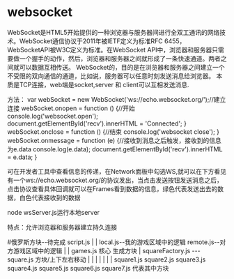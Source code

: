 # websocket

WebSocket是HTML5开始提供的一种浏览器与服务器间进行全双工通讯的网络技术。WebSocket通信协议于2011年被IETF定义为标准RFC 6455，WebSocketAPI被W3C定义为标准。在WebSocket API中，浏览器和服务器只需要做一个握手的动作，然后，浏览器和服务器之间就形成了一条快速通道。两者之间就可以数据互相传送。
WebSocket的，目的是在浏览器和服务器之间建立一个不受限的双向通信的通道，比如说，服务器可以任意时刻发送消息给浏览器。
本质是TCP连接，web端是socket,server 和 client可以互相发送消息.

方法：
var webSocket = new WebSocket('ws://echo.websocket.org/');//建立连接
webSocket.onopen = function () {//开始
  console.log('websocket.open');
  document.getElementById('recv').innerHTML = 'Connected';
}
webSocket.onclose = function () {//结束
  console.log('websocket close');
}
webSocket.onmessage = function (e) {//接收到消息之后触发，接收到的信息为e.data
  console.log(e.data);
  document.getElementById('recv').innerHTML = e.data;
}

可在开发者工具中查看信息的传递，在Network面板中勾选WS,就可以在下方看见有一个ws://echo.websocket.org/的协议发出，当点击发送按钮发送消息之后，点击协议查看具体回调就可以在Frames看到数据的信息，绿色代表发送出去的数据，白色代表接收到的数据

node wsServer.js运行本地server

特点：允许浏览器和服务器建立持久连接

#俄罗斯方块--待完成
                           script.js
                          |         |
local.js--我的游戏区域中的逻辑        remote.js--对方游戏区域中的逻辑
                          |       |
                           games.js 核心
     生成方块                  |
    squareFactory.js ---  square.js 方块/上下左右移动
      |               |           |             |             |               |           |
square1.js       square2.js     square3.js     square4.js    square5.js    square6.js     square7.js  代表其中方块
                        